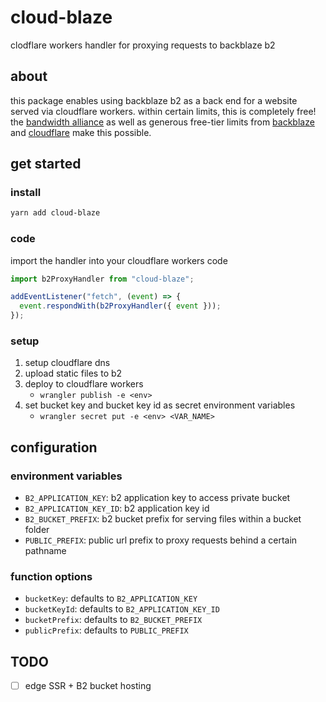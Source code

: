 # cloud-blaze

clodflare workers handler for proxying requests to backblaze b2

## about

this package enables using backblaze b2 as a back end for a website served via cloudflare workers.
within certain limits, this is completely free!
the
[bandwidth alliance](https://www.cloudflare.com/bandwidth-alliance/)
as well as generous free-tier limits from
[backblaze](https://www.backblaze.com/b2/cloud-storage-pricing.html)
and
[cloudflare](https://developers.cloudflare.com/workers/platform/limits)
make this possible.

## get started

### install

```sh
yarn add cloud-blaze
```

### code

import the handler into your cloudflare workers code

```javascript
import b2ProxyHandler from "cloud-blaze";

addEventListener("fetch", (event) => {
  event.respondWith(b2ProxyHandler({ event }));
});
```

### setup

1. setup cloudflare dns
1. upload static files to b2
1. deploy to cloudflare workers
   - `wrangler publish -e <env>`
1. set bucket key and bucket key id as secret environment variables
   - `wrangler secret put -e <env> <VAR_NAME>`

## configuration

### environment variables

- `B2_APPLICATION_KEY`: b2 application key to access private bucket
- `B2_APPLICATION_KEY_ID`: b2 application key id
- `B2_BUCKET_PREFIX`: b2 bucket prefix for serving files within a bucket folder
- `PUBLIC_PREFIX`: public url prefix to proxy requests behind a certain pathname

### function options

- `bucketKey`: defaults to `B2_APPLICATION_KEY`
- `bucketKeyId`: defaults to `B2_APPLICATION_KEY_ID`
- `bucketPrefix`: defaults to `B2_BUCKET_PREFIX`
- `publicPrefix`: defaults to `PUBLIC_PREFIX`

## TODO

- [ ] edge SSR + B2 bucket hosting
